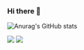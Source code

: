 ### Hi there 👋

<!--
**luke396/luke396** is a ✨ _special_ ✨ repository because its `README.md` (this file) appears on your GitHub profile.

Here are some ideas to get you started:

- 🔭 I’m currently working on ...
- 🌱 I’m currently learning ...
- 👯 I’m looking to collaborate on ...
- 🤔 I’m looking for help with ...
- 💬 Ask me about ...
- 📫 How to reach me: ...
- 😄 Pronouns: ...
- ⚡ Fun fact: ...
-->

![Anurag's GitHub stats](https://github-readme-stats.vercel.app/api?username=luke396&show_icons=true&theme=synthwave)


![](https://raw.githubusercontent.com/luke396/github-stats/master/generated/languages.svg#gh-dark-mode-only)
![](https://raw.githubusercontent.com/luke396/github-stats/master/generated/languages.svg#gh-light-mode-only)
